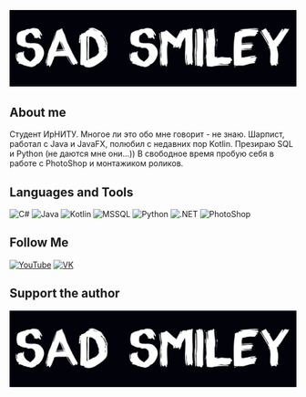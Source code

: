 [![Header](https://github.com/RUGameLink/RUGameLink/blob/main/assets/socmedia3.png)](https://vk.com/sad_sm)

## About me
Студент ИрНИТУ. Многое ли это обо мне говорит - не знаю. Шарпист, работал с Java и JavaFX, полюбил с недавних пор Kotlin. Презираю SQL и Python (не даются мне они...))
В свободное время пробую себя в работе с PhotoShop и монтажиком роликов.

## Languages and Tools
![C#](https://img.shields.io/badge/-C%23-000000?style=for-the-badge&logo=c-sharp&logoColor=white)
![Java](https://img.shields.io/badge/-Java-000000?style=for-the-badge&logo=java&logoColor=orange)
![Kotlin](https://img.shields.io/badge/-Kotlin-000000?style=for-the-badge&logo=kotlin&logoColor=red)
![MSSQL](https://img.shields.io/badge/-MSSQL-000000?style=for-the-badge&logo=microsoft-sql-server&logoColor=wtite)
![Python](https://img.shields.io/badge/-Python-000000?style=for-the-badge&logo=python&logoColor=yellow)
![.NET](https://img.shields.io/badge/-.NET-000000?style=for-the-badge&logo=.net&logoColor=white)
![PhotoShop](https://aleen42.github.io/badges/src/photoshop.svg)
## Follow Me
[![YouTube](https://img.shields.io/badge/YouTube-FF0000?style=for-the-badge&logo=youtube&logoColor=white)](https://www.youtube.com/channel/UCKf8I7pBPCvK64v2c6nfUXQ)
[![VK](https://img.shields.io/badge/VK-597da3?style=for-the-badge&logo=vk&logoColor=white)](https://vk.com/sad_sm)

## Support the author
[![Header](https://github.com/RUGameLink/RUGameLink/blob/main/assets/socmedia3.png)](https://boosty.to/sadsm)